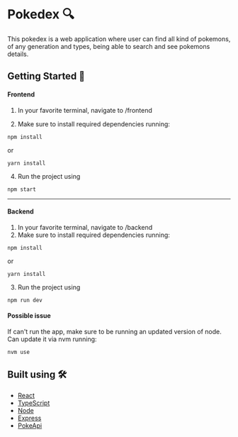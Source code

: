 # Pokedex 🔍

This pokedex is a web application where user can find all kind of pokemons, of any generation and types, being able to search and see pokemons details.

## Getting Started 🚀

#### Frontend

1. In your favorite terminal, navigate to /frontend

2. Make sure to install required dependencies running:

```
npm install
```

or

```
yarn install
```

4. Run the project using

```
npm start
```

---

#### Backend

1. In your favorite terminal, navigate to /backend
2. Make sure to install required dependencies running:

```
npm install
```

or

```
yarn install
```

3. Run the project using

```
npm run dev
```

#### Possible issue

If can't run the app, make sure to be running an updated version of node. Can update it via nvm running:

```
nvm use
```

## Built using 🛠️

- [React](https://es.reactjs.org/)
- [TypeScript](https://www.typescriptlang.org/)
- [Node](https://nodejs.org/es/)
- [Express](https://expressjs.com/es/)
- [PokeApi](https://pokeapi.co/)
